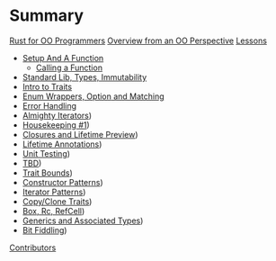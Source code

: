 # Summary

[Rust for OO Programmers](README.md)
[Overview from an OO Perspective](OVERVIEW.md)
[Lessons](lessons/LESSONS.md) 
- [Setup And A Function](lessons/lesson_one/README.md)
    - [Calling a Function](lessons/lesson_one/ex_function_parameter_return.md)
- [Standard Lib, Types, Immutability](./lessons/lesson_two/README.md)
- [Intro to Traits](./lessons/lesson_three/README.md)
- [Enum Wrappers, Option<T> and Matching](./lessons/lesson_four/README.md)
- [Error Handling](./lessons/lesson_five/README.md)
- [Almighty Iterators](./lessons/lesson_six/README.md))
- [Housekeeping #1](./lessons/lesson_seven/README.md))
- [Closures and Lifetime Preview](./lessons/lesson_eight/README.md))
- [Lifetime Annotations](./lessons/lesson_nine/README.md))
- [Unit Testing](./lessons/lesson_ten/README.md))
- [TBD](./lessons/lesson_eleven/README.md))
- [Trait Bounds](./lessons/lesson_twelve/README.md))
- [Constructor Patterns](./lessons/lesson_thirteen/README.md))
- [Iterator Patterns](./lessons/lesson_fourteen/README.md))
- [Copy/Clone Traits](./lessons/lesson_fifteen/README.md))
- [Box<T>, Rc<T>, RefCell<T>](./lessons/lesson_sixteen/README.md))
- [Generics and Associated Types](./lessons/lesson_seventeen/README.md))
- [Bit Fiddling](./lessons/lesson_seventeen/README.md))


[Contributors](misc/contributors.md)
